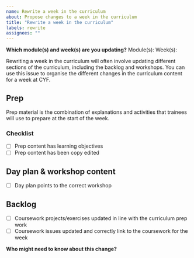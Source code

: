 ```yaml
---
name: Rewrite a week in the curriculum
about: Propose changes to a week in the curriculum
title: "Rewrite a week in the curriculum"
labels: rewrite
assignees: ""
---
```


**Which module(s) and week(s) are you updating?**
Module(s):
Week(s):

Rewriting a week in the curriculum will often involve updating different sections of the curriculum, including the backlog and workshops. You can use this issue to organise the different changes in the curriculum content for a week at CYF.

## Prep

Prep material is the combination of explanations and activities that trainees will use to prepare at the start of the week.

### Checklist

- [ ] Prep content has learning objectives
- [ ] Prep content has been copy edited

<!-- How has prep changed? -->

## Day plan & workshop content

- [ ] Day plan points to the correct workshop

<!-- How has the day plan changed? -->
<!-- Link to any workshop content that has changed -->

## Backlog

- [ ] Coursework projects/exercises updated in line with the curriculum prep work
- [ ] Coursework issues updated and correctly link to the coursework for the week
<!-- The backlog tasks and module repo may need to change in response to a change in the prep content>
<!-- How is the backlog changing?  -->

**Who might need to know about this change?**

<!-- Please tag people here -->
